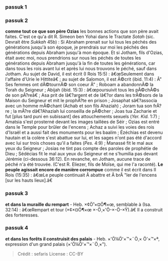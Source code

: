 
### passuk 1

### passuk 2
<b>comme tout ce que son père Ozias</b> les bonnes actions que son père avait faites. C'est ce qu'a dit R. Simeon ben Yohai dans le Tractate <i>Sotah</i> (sic. Devrait être <i>Sukkah</i> 45b) : Si Abraham prenait sur lui tous les péchés des générations jusqu'à son époque, je prendrais sur moi les péchés des générations depuis Abraham jusqu'à mon époque. Et si Jotham, fils d'Ozias, était avec moi, nous prendrions sur nous les péchés de toutes les générations depuis Abraham jusqu'à la fin de toutes les générations, car dans tous les rois avant lui et après lui nous trouvons le péché, sauf dans Jotham. Au sujet de David, il est écrit (I Rois 15:5) : â€œSeulement dans l'affaire d'Urie le Hittiteâ€ ; au sujet de Salomon, il est Ã©crit (ibid. 11:4) : Â" Ses femmes ont dÃ©tournÃ© son coeur Â" ; Roboam a abandonnÃ© la Torah du Seigneur ; Abijah (ibid. 15:3) : â€œpoursuivit tous les pÃ©chÃ©s de son pÃ?reâ€ ; Asa prit de lâ€?argent et de lâ€?or dans les trÃ©sors de la Maison du Seigneur et mit le prophÃ?te en prison ; Josaphat sâ€?associa avec un homme mÃ©chant (Achab et son fils Ahaziah) ; Joram tua son frÃ?re ; la mÃ?re dâ€?Ahaziah lui conseilla de pÃ©cher ; Joas tua Zacharie et fut [plus tard puni en subissant] des attouchements sexuels (<i>Yer. Kid. </i> 1:7) ; Amatsia s'est prosterné devant les images taillées de Séir ; Ozias est entré dans le Temple pour brûler de l'encens ; Achaz a suivi les voies des rois d'Israël et a aussi fait des monuments pour les baalim ; Ézéchias est devenu hautain et la colère s'est abattue sur lui, et les sages n'ont pas été d'accord avec lui sur trois choses qu'il a faites (<i>Pes. </i> 4:9) ; Manassé fit le mal aux yeux du Seigneur ; Josias ne tint pas compte des paroles de prophétie de Dieu ; Sédécias fit le mal aux yeux du Seigneur et ne s'humilia pas devant Jérémie (ci-dessous 36:12). En revanche, en Jotham, aucune trace de péché n'a été trouvée. (C'est R. Eliezer, fils de Moïse, qui me l'a raconté).
<b>Le peuple agissait encore de manière corrompue</b> comme il est écrit dans II Rois (15:35) : â€œLe peuple continuait Ã abattre et Ã brÃ "ler de l'encens [sur les hauts lieux].â€

### passuk 3
<b>et dans la muraille du rempart</b> - Heb. ×¢Ö¹×¤Ö¶×œ, semblable à (Isa. 32:14) : â€œRempart et tour (×¢×¤Ö¶×œ ×-Ö¸×'Ö-×-Ö-×Ÿ).â€ Il a construit des forteresses.

### passuk 4
<b>et dans les forêts il construisit des palais</b> - Heb. ×'Ö¼Ö'×™×¨Ö¸× Ö'×™×ª, expression d'un grand palais (×'Ö¼Ö'×™×¨Ö¸×").

>Crédit : sefaris
>License : CC-BY